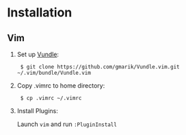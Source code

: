 Installation
=======
Vim
-------
1. Set up [Vundle](https://github.com/gmarik/Vundle.vim):

        $ git clone https://github.com/gmarik/Vundle.vim.git ~/.vim/bundle/Vundle.vim
2. Copy .vimrc to home directory:

        $ cp .vimrc ~/.vimrc
3. Install Plugins:

    Launch `vim` and run `:PluginInstall`
